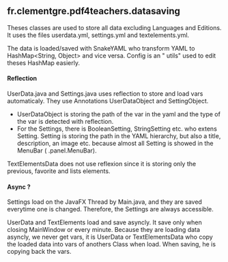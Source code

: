 ## fr.clementgre.pdf4teachers.datasaving

Theses classes are used to store all data excluding Languages and Editions. It uses the files userdata.yml, settings.yml
and textelements.yml.

The data is loaded/saved with SnakeYAML who transform YAML to HashMap<String, Object> and vice versa. Config is an "
utils" used to edit theses HashMap easierly.

#### Reflection

UserData.java and Settings.java uses reflection to store and load vars automaticaly. They use Annotations UserDataObject
and SettingObject.

- UserDataObject is storing the path of the var in the yaml and the type of the var is detected with reflection.
- For the Settings, there is BooleanSetting, StringSetting etc. who extens Setting. Setting is storing the path in the
  YAML hierarchy, but also a title, description, an image etc. because almost all Setting is showed in the MenuBar (
  .panel.MenuBar).

TextElementsData does not use reflexion since it is storing only the previous, favorite and lists elements.

#### Async ?

Settings load on the JavaFX Thread by Main.java, and they are saved everytime one is changed. Therefore, the Settings
are always accessible.

UserData and TextElements load and save asyncly. It save only when closing MainWindow or every minute. Because they are
loading data asyncly, we never get vars, it is UserData or TextElementsData who copy the loaded data into vars of
anothers Class when load. When saving, he is copying back the vars.


